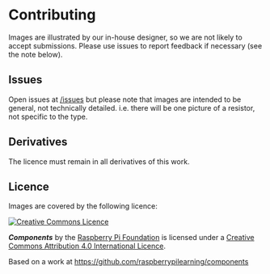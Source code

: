 # Contributing

Images are illustrated by our in-house designer, so we are not likely to accept submissions. Please use issues to report feedback if necessary (see the note below).

## Issues

Open issues at [/issues](https://github.com/raspberrypilearning/components/issues) but please note that images are intended to be general, not technically detailed. i.e. there will be one picture of a resistor, not specific to the type.

## Derivatives

The licence must remain in all derivatives of this work.

## Licence

Images are covered by the following licence:

[![Creative Commons Licence](http://i.creativecommons.org/l/by-sa/4.0/88x31.png)](http://creativecommons.org/licenses/by-sa/4.0/)

***Components*** by the [Raspberry Pi Foundation](http://www.raspberrypi.org) is licensed under a [Creative Commons Attribution 4.0 International Licence](http://creativecommons.org/licenses/by-sa/4.0/).

Based on a work at https://github.com/raspberrypilearning/components
